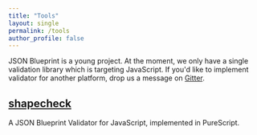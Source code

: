 ```yaml
---
title: "Tools"
layout: single
permalink: /tools
author_profile: false
---
```


JSON Blueprint is a young project. At the moment, we only have a single validation library which is targeting JavaScript. If you'd like to implement validator for another platform, drop us a message on [Gitter](https://gitter.im/json-blueprint). 

## [shapecheck](https://github.com/json-blueprint/shapecheck)
A JSON Blueprint Validator for JavaScript, implemented in PureScript.